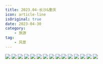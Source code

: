 ```yaml
---
title: 2023.04-长沙&重庆
icon: article-line
isOriginal: true
date: 2023-04-30
category:
    - 旅游
tag:
    - 风景
---
```

<div class="image-preview">
    <img src="https://media.wozsun.com/life/2023/0429001.webp"/>
    <img src="https://media.wozsun.com/life/2023/0429002.webp"/>
    <img src="https://media.wozsun.com/life/2023/0429003.webp"/>
    <img src="https://media.wozsun.com/life/2023/0429004.webp"/>
    <img src="https://media.wozsun.com/life/2023/0429005.webp"/>
    <img src="https://media.wozsun.com/life/2023/0429006.webp"/>
    <img src="https://media.wozsun.com/life/2023/0429007.webp"/>
    <img src="https://media.wozsun.com/life/2023/0429008.webp"/>
    <img src="https://media.wozsun.com/life/2023/0429009.webp"/>
    <img src="https://media.wozsun.com/life/2023/0429010.webp"/>
    <img src="https://media.wozsun.com/life/2023/0429011.webp"/>
    <img src="https://media.wozsun.com/life/2023/0429012.webp"/>
    <img src="https://media.wozsun.com/life/2023/0429013.webp"/>
    <img src="https://media.wozsun.com/life/2023/0429014.webp"/>
    <img src="https://media.wozsun.com/life/2023/0429015.webp"/>
</div>
